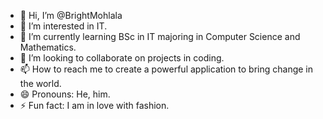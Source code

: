 - 👋 Hi, I’m @BrightMohlala
- 👀 I’m interested in IT.
- 🌱 I’m currently learning BSc in IT majoring in Computer Science and Mathematics.
- 💞️ I’m looking to collaborate on projects in coding.
- 📫 How to reach me to create a powerful application to bring change in the world.
- 😄 Pronouns: He, him.
- ⚡ Fun fact: I am in love with fashion.

<!---
BrightMohlala/BrightMohlala is a ✨ special ✨ repository because its `README.md` (this file) appears on your GitHub profile.
You can click the Preview link to take a look at your changes.
--->

